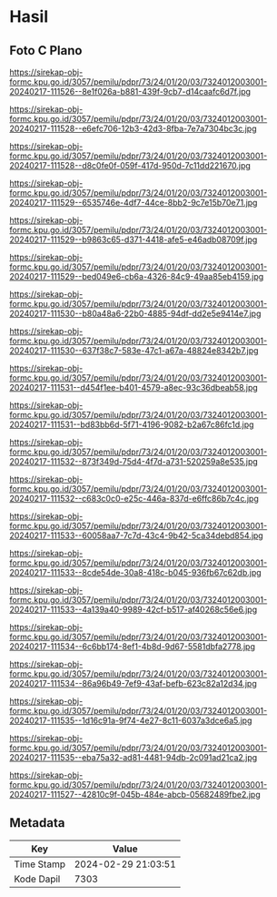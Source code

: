 # Hasil

## Foto C Plano

https://sirekap-obj-formc.kpu.go.id/3057/pemilu/pdpr/73/24/01/20/03/7324012003001-20240217-111526--8e1f026a-b881-439f-9cb7-d14caafc6d7f.jpg

https://sirekap-obj-formc.kpu.go.id/3057/pemilu/pdpr/73/24/01/20/03/7324012003001-20240217-111528--e6efc706-12b3-42d3-8fba-7e7a7304bc3c.jpg

https://sirekap-obj-formc.kpu.go.id/3057/pemilu/pdpr/73/24/01/20/03/7324012003001-20240217-111528--d8c0fe0f-059f-417d-950d-7c11dd221670.jpg

https://sirekap-obj-formc.kpu.go.id/3057/pemilu/pdpr/73/24/01/20/03/7324012003001-20240217-111529--6535746e-4df7-44ce-8bb2-9c7e15b70e71.jpg

https://sirekap-obj-formc.kpu.go.id/3057/pemilu/pdpr/73/24/01/20/03/7324012003001-20240217-111529--b9863c65-d371-4418-afe5-e46adb08709f.jpg

https://sirekap-obj-formc.kpu.go.id/3057/pemilu/pdpr/73/24/01/20/03/7324012003001-20240217-111529--bed049e6-cb6a-4326-84c9-49aa85eb4159.jpg

https://sirekap-obj-formc.kpu.go.id/3057/pemilu/pdpr/73/24/01/20/03/7324012003001-20240217-111530--b80a48a6-22b0-4885-94df-dd2e5e9414e7.jpg

https://sirekap-obj-formc.kpu.go.id/3057/pemilu/pdpr/73/24/01/20/03/7324012003001-20240217-111530--637f38c7-583e-47c1-a67a-48824e8342b7.jpg

https://sirekap-obj-formc.kpu.go.id/3057/pemilu/pdpr/73/24/01/20/03/7324012003001-20240217-111531--d454f1ee-b401-4579-a8ec-93c36dbeab58.jpg

https://sirekap-obj-formc.kpu.go.id/3057/pemilu/pdpr/73/24/01/20/03/7324012003001-20240217-111531--bd83bb6d-5f71-4196-9082-b2a67c86fc1d.jpg

https://sirekap-obj-formc.kpu.go.id/3057/pemilu/pdpr/73/24/01/20/03/7324012003001-20240217-111532--873f349d-75d4-4f7d-a731-520259a8e535.jpg

https://sirekap-obj-formc.kpu.go.id/3057/pemilu/pdpr/73/24/01/20/03/7324012003001-20240217-111532--c683c0c0-e25c-446a-837d-e6ffc86b7c4c.jpg

https://sirekap-obj-formc.kpu.go.id/3057/pemilu/pdpr/73/24/01/20/03/7324012003001-20240217-111533--60058aa7-7c7d-43c4-9b42-5ca34debd854.jpg

https://sirekap-obj-formc.kpu.go.id/3057/pemilu/pdpr/73/24/01/20/03/7324012003001-20240217-111533--8cde54de-30a8-418c-b045-936fb67c62db.jpg

https://sirekap-obj-formc.kpu.go.id/3057/pemilu/pdpr/73/24/01/20/03/7324012003001-20240217-111533--4a139a40-9989-42cf-b517-af40268c56e6.jpg

https://sirekap-obj-formc.kpu.go.id/3057/pemilu/pdpr/73/24/01/20/03/7324012003001-20240217-111534--6c6bb174-8ef1-4b8d-9d67-5581dbfa2778.jpg

https://sirekap-obj-formc.kpu.go.id/3057/pemilu/pdpr/73/24/01/20/03/7324012003001-20240217-111534--86a96b49-7ef9-43af-befb-623c82a12d34.jpg

https://sirekap-obj-formc.kpu.go.id/3057/pemilu/pdpr/73/24/01/20/03/7324012003001-20240217-111535--1d16c91a-9f74-4e27-8c11-6037a3dce6a5.jpg

https://sirekap-obj-formc.kpu.go.id/3057/pemilu/pdpr/73/24/01/20/03/7324012003001-20240217-111535--eba75a32-ad81-4481-94db-2c091ad21ca2.jpg

https://sirekap-obj-formc.kpu.go.id/3057/pemilu/pdpr/73/24/01/20/03/7324012003001-20240217-111527--42810c9f-045b-484e-abcb-05682489fbe2.jpg


## Metadata

| Key        | Value               |
| ---------- | ------------------- |
| Time Stamp | 2024-02-29 21:03:51 |
| Kode Dapil | 7303                |




